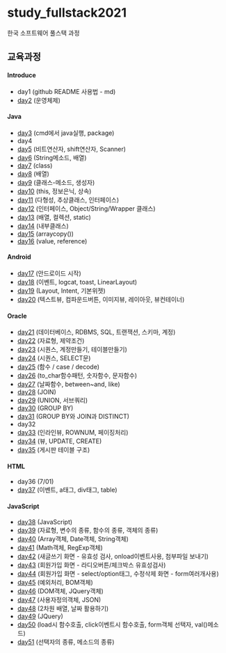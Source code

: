 # study_fullstack2021
한국 소프트웨어 풀스택 과정


## 교육과정
#### Introduce
- day1 (github README 사용법 - md)
- [day2](day2/README.md) (운영체제)

#### Java
- [day3](day3) (cmd에서 java실행, package)
- day4
- [day5](day5) (비트연산자, shift연산자, Scanner)
- [day6](day6) (String메소드, 배열)
- [day7](day7) (class)
- [day8](day8) (배열)
- [day9](day9) (클래스-메소드, 생성자)
- [day10](day10) (this, 정보은닉, 상속)
- [day11](day11) (다형성, 추상클래스, 인터페이스)
- [day12](day12) (인터페이스, Object/String/Wrapper 클래스)
- [day13](day13) (배열, 컬렉션, static)
- [day14](day14) (내부클래스)
- [day15](day15) (arraycopy())
- [day16](day16) (value, reference)

#### Android
- [day17](day17) (안드로이드 시작)
- [day18](day18) (이벤트, logcat, toast, LinearLayout)
- [day19](day19) (Layout, Intent, 기본위젯)
- [day20](day20) (텍스트뷰, 컴파운드버튼, 이미지뷰, 레이아웃, 뷰컨테이너)

#### Oracle
- [day21](day21) (데이터베이스, RDBMS, SQL, 트랜잭션, 스키마, 계정)
- [day22](day22) (자료형, 제약조건)
- [day23](day23) (시퀀스, 계정만들기, 테이블만들기)
- [day24](day24) (시퀀스, SELECT문)
- [day25](day25) (함수 / case / decode)
- [day26](day26) (to_char함수패턴, 숫자함수, 문자함수)
- [day27](day27) (날짜함수, between~and, like)
- [day28](day28) (JOIN)
- [day29](day29) (UNION, 서브쿼리)
- [day30](day30) (GROUP BY)
- [day31](day31) (GROUP BY와 JOIN과 DISTINCT)
- day32
- [day33](day33) (인라인뷰, ROWNUM, 페이징처리)
- [day34](day34) (뷰, UPDATE, CREATE)
- [day35](day35) (게시판 테이블 구조)

#### HTML
- day36 (7/01)
- [day37](day37) (이벤트, a태그, div태그, table)

#### JavaScript
- [day38](day38) (JavaScript)
- [day39](day39) (자료형, 변수의 종류, 함수의 종류, 객체의 종류)
- [day40](day40) (Array객체, Date객체, String객체)
- [day41](day41) (Math객체, RegExp객체)
- [day42](day42) (새글쓰기 화면 - 유효성 검사, onload이벤트사용, 첨부파일 보내기)
- [day43](day43) (회원가입 화면 - 라디오버튼/체크박스 유효성검사)
- [day44](day44) (회원가입 화면 - select/option태그, 수정삭제 화면 - form여러개사용)
- [day45](day45) (예외처리, BOM객체)
- [day46](day46) (DOM객체, JQuery객체)
- [day47](day47) (사용자정의객체, JSON)
- [day48](day48) (2차원 배열, 날짜 활용하기)
- [day49](day49) (JQuery)
- [day50](day50) (load시 함수호출, click이벤트시 함수호출, form객체 선택자, val()메소드)
- [day51](day51) (선택자의 종류, 메소드의 종류)




